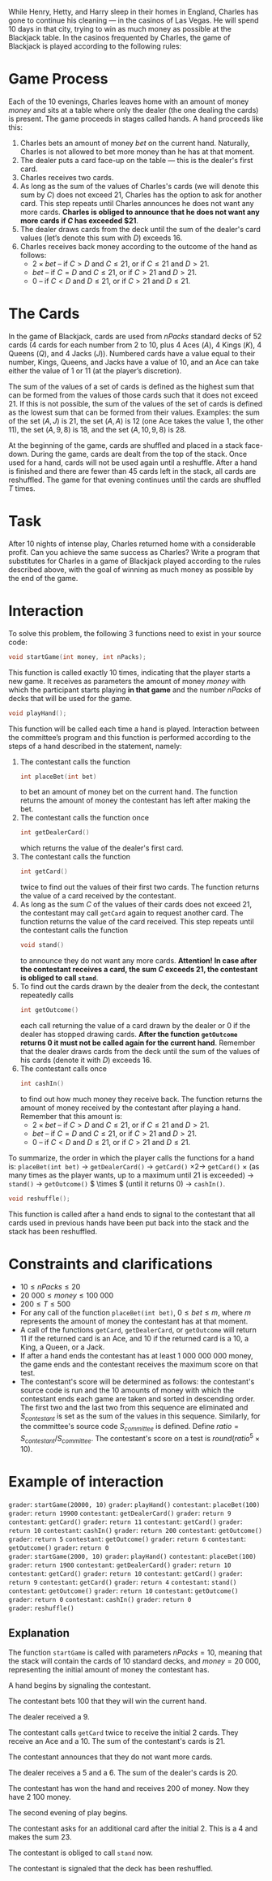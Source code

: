 While Henry, Hetty, and Harry sleep in their homes in England, Charles has gone to continue his cleaning — in the casinos of Las Vegas. He will spend $10$ days in that city, trying to win as much money as possible at the Blackjack table. In the casinos frequented by Charles, the game of Blackjack is played according to the following rules:

# Game Process
Each of the $10$ evenings, Charles leaves home with an amount of money $money$ and sits at a table where only the dealer (the one dealing the cards) is present. The game proceeds in stages called hands. A hand proceeds like this:
1. Charles bets an amount of money $bet$ on the current hand. Naturally, Charles is not allowed to bet more money than he has at that moment.
2. The dealer puts a card face-up on the table — this is the dealer's first card.
3. Charles receives two cards.
4. As long as the sum of the values of Charles's cards (we will denote this sum by $C$) does not exceed $21$, Charles has the option to ask for another card. This step repeats until Charles announces he does not want any more cards. **Charles is obliged to announce that he does not want any more cards if $C$ has exceeded $21**.
5. The dealer draws cards from the deck until the sum of the dealer's card values (let’s denote this sum with $D$) exceeds $16$.
6. Charles receives back money according to the outcome of the hand as follows:
   * $2 \times bet$ – if $C > D$ and $C \leq 21$, or if $C \leq 21$ and $D > 21$.
   * $bet$ – if $C = D$ and $C \leq 21$, or if $C > 21$ and $D > 21$.
   * $0$ – if $C < D$ and $D \leq 21$, or if $C > 21$ and $D \leq 21$.

# The Cards
In the game of Blackjack, cards are used from $nPacks$ standard decks of $52$ cards ($4$ cards for each number from $2$ to $10$, plus $4$ Aces $(A)$, $4$ Kings $(K)$, $4$ Queens $(Q)$, and $4$ Jacks $(J)$). Numbered cards have a value equal to their number, Kings, Queens, and Jacks have a value of $10$, and an Ace can take either the value of $1$ or $11$ (at the player’s discretion).

The sum of the values of a set of cards is defined as the highest sum that can be formed from the values of those cards such that it does not exceed $21$. If this is not possible, the sum of the values of the set of cards is defined as the lowest sum that can be formed from their values. Examples: the sum of the set $(A, J)$ is $21$, the set $(A, A)$ is $12$ (one Ace takes the value $1$, the other $11$), the set $(A, 9, 8)$ is $18$, and the set $(A, 10, 9, 8)$ is $28$.

At the beginning of the game, cards are shuffled and placed in a stack face-down. During the game, cards are dealt from the top of the stack. Once used for a hand, cards will not be used again until a reshuffle. After a hand is finished and there are fewer than $45$ cards left in the stack, all cards are reshuffled. The game for that evening continues until the cards are shuffled $T$ times.

# Task
After $10$ nights of intense play, Charles returned home with a considerable profit. Can you achieve the same success as Charles? Write a program that substitutes for Charles in a game of Blackjack played according to the rules described above, with the goal of winning as much money as possible by the end of the game.

# Interaction

To solve this problem, the following $3$ functions need to exist in your source code:

```cpp
void startGame(int money, int nPacks);
```

This function is called exactly $10$ times, indicating that the player starts a new game. It receives as parameters the amount of money $money$ with which the participant starts playing **in that game** and the number $nPacks$ of decks that will be used for the game.

```cpp
void playHand();
```

This function will be called each time a hand is played. Interaction between the committee’s program and this function is performed according to the steps of a hand described in the statement, namely:
1. The contestant calls the function
    ```cpp
    int placeBet(int bet)
    ```
    to bet an amount of money bet on the current hand. The function returns the amount of money the contestant has left after making the bet.
2. The contestant calls the function once
    ```cpp
    int getDealerCard()
    ```
    which returns the value of the dealer's first card.
3. The contestant calls the function
    ```cpp
    int getCard()
    ```
    twice to find out the values of their first two cards. The function returns the value of a card received by the contestant.
4. As long as the sum $C$ of the values of their cards does not exceed $21$, the contestant may call `getCard` again to request another card. The function returns the value of the card received. This step repeats until the contestant calls the function
    ```cpp
    void stand()
    ```
    to announce they do not want any more cards. **Attention! In case after the contestant receives a card, the sum $C$ exceeds $21$, the contestant is obliged to call `stand`**.
5. To find out the cards drawn by the dealer from the deck, the contestant repeatedly calls
    ```cpp
    int getOutcome()
    ```
    each call returning the value of a card drawn by the dealer or $0$ if the dealer has stopped drawing cards. **After the function `getOutcome` returns 0 it must not be called again for the current hand**. Remember that the dealer draws cards from the deck until the sum of the values of his cards (denote it with $D$) exceeds $16$.
6. The contestant calls once
    ```cpp
    int cashIn()
    ```
    to find out how much money they receive back. The function returns the amount of money received by the contestant after playing a hand. Remember that this amount is:
    * $2 \times bet$ – if $C > D$ and $C \leq 21$, or if $C \leq 21$ and $D > 21$.
    * $bet$ – if $C = D$ and $C \leq 21$, or if $C > 21$ and $D > 21$.
    * $0$ – if $C < D$ and $D \leq 21$, or if $C > 21$ and $D \leq 21$.

To summarize, the order in which the player calls the functions for a hand is: `placeBet(int bet)` $\rightarrow$  `getDealerCard()` $\rightarrow$ `getCard()` $\times 2 \rightarrow$ `getCard()` $\times$ (as many times as the player wants, up to a maximum until $21$ is exceeded) $\rightarrow$ `stand()` $\rightarrow$ `getOutcome()` $ \times $  (until it returns $0$) $\rightarrow$ `cashIn()`.

```cpp
void reshuffle();
```

This function is called after a hand ends to signal to the contestant that all cards used in previous hands have been put back into the stack and the stack has been reshuffled.

# Constraints and clarifications

* $10 \leq nPacks \leq 20$
* $20 \ 000 \leq money \leq 100 \ 000$
* $200 \leq T \leq 500$
* For any call of the function `placeBet(int bet)`, $0 \leq bet \leq m$, where $m$ represents the amount of money the contestant has at that moment.
* A call of the functions `getCard`, `getDealerCard`, or `getOutcome` will return $11$ if the returned card is an Ace, and $10$ if the returned card is a $10$, a King, a Queen, or a Jack.
* If after a hand ends the contestant has at least $1 \ 000 \ 000 \ 000$ money, the game ends and the contestant receives the maximum score on that test.
* The contestant's score will be determined as follows: the contestant's source code is run and the $10$ amounts of money with which the contestant ends each game are taken and sorted in descending order. The first two and the last two from this sequence are eliminated and $S_{contestant}$ is set as the sum of the values in this sequence. Similarly, for the committee's source code $S_{committee}$ is defined. Define $ratio = S_{contestant}/S_{committee}$. The contestant's score on a test is $round(ratio^{5} \times 10)$.

# Example of interaction

`grader`: `startGame(20000, 10)`
`grader`: `playHand()`
`contestant`: `placeBet(100)`
`grader`: `return 19900`
`contestant`: `getDealerCard()`
`grader`: `return 9`
`contestant`: `getCard()`
`grader`: `return 11`
`contestant`: `getCard()`
`grader`: `return 10`
`contestant`: `cashIn()`
`grader`: `return 200`
`contestant`: `getOutcome()`
`grader`: `return 5`
`contestant`: `getOutcome()`
`grader`: `return 6`
`contestant`: `getOutcome()`
`grader`: `return 0`
\
`grader`: `startGame(2000, 10)`
`grader`: `playHand()`
`contestant`: `placeBet(100)`
`grader`: `return 1900`
`contestant`: `getDealerCard()`
`grader`: `return 10`
`contestant`: `getCard()`
`grader`: `return 10`
`contestant`: `getCard()`
`grader`: `return 9`
`contestant`: `getCard()`
`grader`: `return 4`
`contestant`: `stand()`
`contestant`: `getOutcome()`
`grader`: `return 10`
`contestant`: `getOutcome()`
`grader`: `return 0`
`contestant`: `cashIn()`
`grader`: `return 0`
\
`grader`: `reshuffle()`

## Explanation

The function `startGame` is called with parameters $nPacks = 10$, meaning that the stack will contain the cards of $10$ standard decks, and $money = 20 \ 000$, representing the initial amount of money the contestant has.

A hand begins by signaling the contestant.

The contestant bets $100$ that they will win the current hand.

The dealer received a $9$.

The contestant calls `getCard` twice to receive the initial $2$ cards. They receive an Ace and a $10$. The sum of the contestant's cards is $21$.

The contestant announces that they do not want more cards.

The dealer receives a $5$ and a $6$. The sum of the dealer's cards is $20$.

The contestant has won the hand and receives $200$ of money. Now they have $2 \ 100$ money.

The second evening of play begins.

The contestant asks for an additional card after the initial $2$. This is a $4$ and makes the sum $23$.

The contestant is obliged to call `stand` now.

The contestant is signaled that the deck has been reshuffled.
